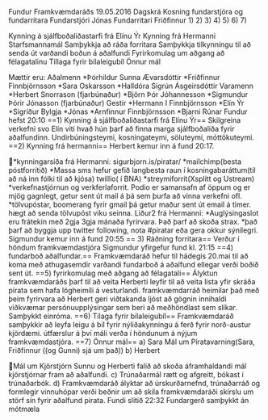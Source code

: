 Fundur Framkvæmdaráðs
19.05.2016
Dagskrá
Kosning fundarstjóra og fundarritara
Fundarstjóri Jónas
Fundarritari Friðfinnur
1)
2)
3)
4)
5)
6)
7)

Kynning á sjálfboðaliðastarfi frá Elínu Ýr
Kynning frá Hermanni Starfsmannamál
Samþykkja að ráða forritara
Samþykkja tilkynningu til að senda út varðandi boðun á aðalfundi
Fyrirkomulag um aðgang að félagatalinu
Tillaga fyrir bílaleigubíl
Önnur mál

Mættir eru:
Aðalmenn
*Þórhildur Sunna Ævarsdóttir
*Friðfinnur Finnbjörnsson
*Sara Oskarsson
*Halldóra Sigrún Ásgeirsdóttir
Varamenn
*Herbert Snorrason (fjarbúnaður)
*Björn Þór Jóhannesson
*Sigmundur Þórir Jónasson (fjarbúnaður)
Gestir
*Hermann I Finnbjörnsson
*Elín Ýr
*Sigríður Bylgja
*Jónas
*Arnfinnur Finnbjörnsson
*Bjarni Rúnar
Fundur hefst 20:10
==1) Kynning á sjálfboðaliðastarfi frá Elínu Ýr==
Skilgreina verkefni svo Elín viti hvað hún þarf að finna marga
sjálfboðaliða fyrir aðalfundinn.
Undirbúningsteymi, kosningateymi, söluteymi, móttökuteymi.
==2) Kynning frá hermanni==
Herbert kemur inn á fund 20:17.

*kynningarsíða frá Hermanni: sigurbjorn.is/piratar/
*mailchimp(besta póstforritið)
*Massa sms hefur gefið langbesta raun í kosningabaráttum(til að ná
inn fólki til að kjósa) twillio( í BNA)
*streymiforrit(Xsplitt og Ustream)
*verkefnastjórnun og verkferlaforrit. Podio er samansafn af öppum og
er mjög gagnlegt, getur sent út mail á þá sem þurfa að vinna
verkefni ofl.
*tölvupóstar, boomerang fyrir gmail þá getur maður sent út email á
timer. hægt að senda tölvupóst viku seinna.
Liður2 frá Hermanni:
*Auglýsingaslot eru frátekin með 2gja 3gja mánaða fyrirvara. Það
þarf að skoða strax.
*það þarf að byggja upp twitter following, nota #piratar eða gera
okkur sýnilegri.
Sigmundur kemur inn á fund 20:55
== 3) Ráðning forritara==
Verður í höndum framkvæmdastjóra
Sigmundur yfirgefur fund kl. 21:15
==4) fundarboð aðalfundar.==
Framkvæmdaráð hefur til hádegis 20.mai til að koma með athugasemdir
varðandi fundarboð á aðalfund ellegar verði boðið sent út.
==5) fyrirkomulag með aðgang að félagatali==
Ályktun framkvæmdaráðs þarf til að veita Herberti leyfir til að
veita lista yfir skráða pírata sem hafa lögheimili á vesturlandi.
framkvæmdarráð heimilar það með þeim fyrirvara að Herbert geri
viðtakanda ljóst að gögnin innihaldi viðkvæmar persónuupplýsingar
sem beri að meðhöndlast sem slíkar.
Samþykkt einróma.
==6) Tilaga fyrir bílaleigubíl==
Framkvæmdaráð samþykkir að leyfa leigu á bíl fyrir nýliðakynningu á
ferð fyrir norð-austur kjördæmi. útfærslur á því máli verða í
höndunum á nýjum framkvæmdastjóra.
==7) Önnur mál==
a) Sara
Mál um Píratavarning(Sara, Friðfinnur ((og Gunni) sjá um það))
b) Herbert

Mál um Kjörstjórn
Sunnu og Herberti falið að skoða áframhaldandi mál kjörstjórnar fram
að aðalfundi.
c) Trúnaðarmál rætt og afgreitt, bókast í trúnaðarbók.
d) Framkvæmdaráð ályktar að úrskurðarnefnd, trúnaðarráð og formlegir
vinnuhópar verði beðnir um að skila framkvæmdaráði skírslu um störf
sín fyrir aðalfund pírata.
Fundi slitið 22:32
Fundargerð samþykkt án mótmæla

